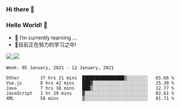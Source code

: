 ### Hi there 👋
### Hello World! 🙌

- 🌱 I’m currently learning ...
- 📖目前正在努力的学习之中!

<a href="https://github.com/anuraghazra/github-readme-stats">
  <img src="https://github-readme-stats.vercel.app/api?username=keyboardWithDream&show_icons=true&repo=github-readme-stats" />
</a>
<a href="https://github.com/anuraghazra/convoychat">
  <img src="https://github-readme-stats.vercel.app/api/top-langs/?username=keyboardWithDream&layout=compact&repo=convoychat" />
</a>



<!--START_SECTION:waka-->
```text
Week: 05 January, 2021 - 12 January, 2021

Other        37 hrs 21 mins  ████████████████▒░░░░░░░░   65.66 % 
Vue.js       8 hrs 42 mins   ███▓░░░░░░░░░░░░░░░░░░░░░   15.30 % 
Java         7 hrs 16 mins   ███▒░░░░░░░░░░░░░░░░░░░░░   12.77 % 
JavaScript   1 hr 29 mins    ▓░░░░░░░░░░░░░░░░░░░░░░░░   02.61 % 
XML          58 mins         ▒░░░░░░░░░░░░░░░░░░░░░░░░   01.71 % 
```
<!--END_SECTION:waka-->
